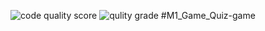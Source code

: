 ![code quality score](https://api.codiga.io/project/30017/score/svg)
![qulity grade](https://api.codiga.io/project/30017/status/svg)
#M1_Game_Quiz-game
